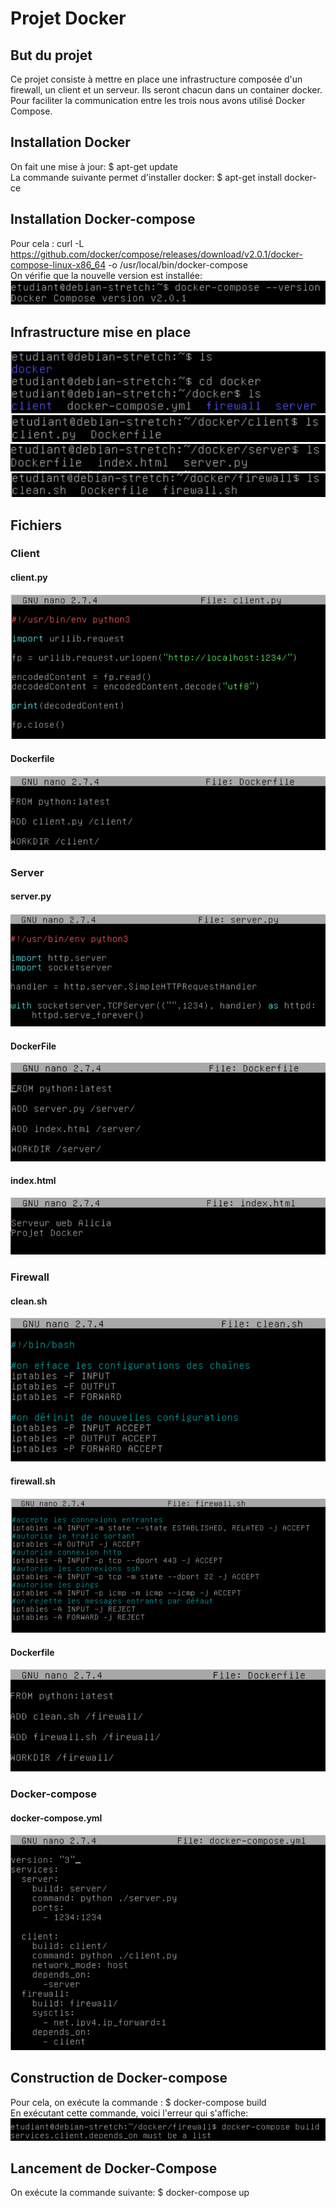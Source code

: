# Projet Docker
## But du projet
Ce projet consiste à mettre en place une infrastructure composée d'un firewall, un client et un serveur. Ils seront chacun dans un container docker. Pour faciliter la communication entre les trois nous avons utilisé Docker Compose.

## Installation Docker
On fait une mise à jour: $ apt-get update  
La commande suivante permet d'installer docker: $ apt-get install docker-ce

## Installation Docker-compose
Pour cela : curl -L https://github.com/docker/compose/releases/download/v2.0.1/docker-compose-linux-x86_64 -o /usr/local/bin/docker-compose  
On vérifie que la nouvelle version est installée: 
![image](version_docker1.png)

## Infrastructure mise en place

![image](infrastructure_11.png)
![image](infrastructure_2.png)
![image](infrastructure_3.png)
![image](infrastructure_4.png)

## Fichiers

### Client
#### client.py
![image](client1_py.png)
#### Dockerfile
![image](Dockerfile_client.png)

### Server
#### server.py
![image](server_py.png)
#### DockerFile
![image](Dockerfile_server.png)
#### index.html
![image](index_html.png)

### Firewall
#### clean.sh
![image](clean_sh.png)
#### firewall.sh
![image](firewall_sh.png)
#### Dockerfile
![image](Dockerfile_firewall.png)

### Docker-compose
#### docker-compose.yml
![image](docker_compose_yml.png)

## Construction de Docker-compose 
Pour cela, on exécute la commande : $ docker-compose build  
En exécutant cette commande, voici l'erreur qui s'affiche:
![image](erreur.png)

## Lancement de Docker-Compose
On exécute la commande suivante: $ docker-compose up
